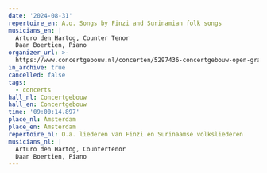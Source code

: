 ```yaml
---
date: '2024-08-31'
repertoire_en: A.o. Songs by Finzi and Surinamian folk songs
musicians_en: |
  Arturo den Hartog, Counter Tenor
  Daan Boertien, Piano
organizer_url: >-
  https://www.concertgebouw.nl/concerten/5297436-concertgebouw-open-gratis-miniconcerten-voor-iedereen
in_archive: true
cancelled: false
tags:
  - concerts
hall_nl: Concertgebouw
hall_en: Concertgebouw
time: '09:00:14.897'
place_nl: Amsterdam
place_en: Amsterdam
repertoire_nl: O.a. liederen van Finzi en Surinaamse volksliederen
musicians_nl: |
  Arturo den Hartog, Countertenor
  Daan Boertien, Piano
---
```


